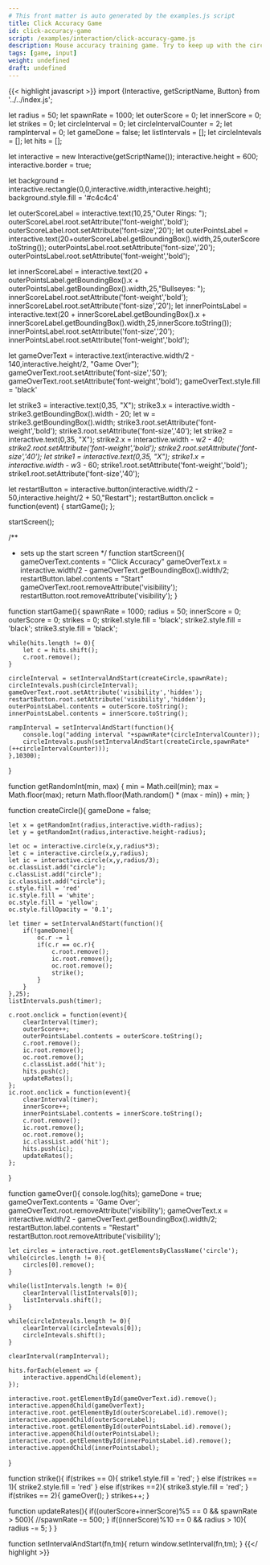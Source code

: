 ```yaml
---
# This front matter is auto generated by the examples.js script
title: Click Accuracy Game
id: click-accuracy-game
script: /examples/interaction/click-accuracy-game.js
description: Mouse accuracy training game. Try to keep up with the circles by clicking on them when they appear and before they time out!
tags: [game, input]
weight: undefined
draft: undefined
---
```

{{< highlight javascript >}}
import {Interactive, getScriptName, Button} from '../../index.js';

let radius = 50;
let spawnRate = 1000;
let outerScore = 0;
let innerScore = 0;
let strikes = 0;
let circleInterval = 0;
let circleIntervalCounter = 2;
let rampInterval = 0;
let gameDone = false;
let listIntervals = [];
let circleIntevals = [];
let hits = [];

let interactive = new Interactive(getScriptName());
interactive.height = 600;
interactive.border = true;

let background = interactive.rectangle(0,0,interactive.width,interactive.height);
background.style.fill = '#c4c4c4'

let outerScoreLabel = interactive.text(10,25,"Outer Rings: ");
outerScoreLabel.root.setAttribute('font-weight','bold');
outerScoreLabel.root.setAttribute('font-size','20');
let outerPointsLabel = interactive.text(20+outerScoreLabel.getBoundingBox().width,25,outerScore.toString());
outerPointsLabel.root.setAttribute('font-size','20');
outerPointsLabel.root.setAttribute('font-weight','bold');

let innerScoreLabel = interactive.text(20 + outerPointsLabel.getBoundingBox().x + outerPointsLabel.getBoundingBox().width,25,"Bullseyes: ");
innerScoreLabel.root.setAttribute('font-weight','bold');
innerScoreLabel.root.setAttribute('font-size','20');
let innerPointsLabel = interactive.text(20 + innerScoreLabel.getBoundingBox().x + innerScoreLabel.getBoundingBox().width,25,innerScore.toString());
innerPointsLabel.root.setAttribute('font-size','20');
innerPointsLabel.root.setAttribute('font-weight','bold');

let gameOverText = interactive.text(interactive.width/2 - 140,interactive.height/2, "Game Over");
gameOverText.root.setAttribute('font-size','50');
gameOverText.root.setAttribute('font-weight','bold');
gameOverText.style.fill = 'black'

let strike3 = interactive.text(0,35, "X");
strike3.x = interactive.width - strike3.getBoundingBox().width - 20;
let w = strike3.getBoundingBox().width;
strike3.root.setAttribute('font-weight','bold');
strike3.root.setAttribute('font-size','40');
let strike2 = interactive.text(0,35, "X");
strike2.x = interactive.width - w*2 - 40;
strike2.root.setAttribute('font-weight','bold');
strike2.root.setAttribute('font-size','40');
let strike1 = interactive.text(0,35, "X");
strike1.x = interactive.width - w*3 - 60;
strike1.root.setAttribute('font-weight','bold');
strike1.root.setAttribute('font-size','40');

let restartButton = interactive.button(interactive.width/2 - 50,interactive.height/2 + 50,"Restart");
restartButton.onclick = function(event) {
    startGame();
};

startScreen();

/**
 * sets up the start screen
 */
function startScreen(){
    gameOverText.contents = "Click Accuracy"
    gameOverText.x = interactive.width/2 - gameOverText.getBoundingBox().width/2;
    restartButton.label.contents = "Start"
    gameOverText.root.removeAttribute('visibility');
    restartButton.root.removeAttribute('visibility');
}

function startGame(){
    spawnRate = 1000;
    radius = 50;
    innerScore = 0;
    outerScore = 0;
    strikes = 0;
    strike1.style.fill = 'black';
    strike2.style.fill = 'black';
    strike3.style.fill = 'black';

    while(hits.length != 0){
        let c = hits.shift();
        c.root.remove();
    }

    circleInterval = setIntervalAndStart(createCircle,spawnRate);
    circleIntevals.push(circleInterval);
    gameOverText.root.setAttribute('visibility','hidden');
    restartButton.root.setAttribute('visibility','hidden');
    outerPointsLabel.contents = outerScore.toString();
    innerPointsLabel.contents = innerScore.toString();

    rampInterval = setIntervalAndStart(function(){
        console.log("adding interval "+spawnRate*(circleIntervalCounter));
        circleIntevals.push(setIntervalAndStart(createCircle,spawnRate*(++circleIntervalCounter)));
    },10300);
}

function getRandomInt(min, max) {
  min = Math.ceil(min);
  max = Math.floor(max);
  return Math.floor(Math.random() * (max - min)) + min;
}

function createCircle(){
    gameDone = false;

    let x = getRandomInt(radius,interactive.width-radius);
    let y = getRandomInt(radius,interactive.height-radius);
   
    let oc = interactive.circle(x,y,radius*3);
    let c = interactive.circle(x,y,radius);
    let ic = interactive.circle(x,y,radius/3);
    oc.classList.add("circle");
    c.classList.add("circle");
    ic.classList.add("circle");
    c.style.fill = 'red'
    ic.style.fill = 'white';
    oc.style.fill = 'yellow';
    oc.style.fillOpacity = '0.1';

    let timer = setIntervalAndStart(function(){
        if(!gameDone){
            oc.r -= 1
            if(c.r == oc.r){
                c.root.remove();
                ic.root.remove();
                oc.root.remove();
                strike();
            }
        }
    },25);
    listIntervals.push(timer);

    c.root.onclick = function(event){
        clearInterval(timer);
        outerScore++;
        outerPointsLabel.contents = outerScore.toString();
        c.root.remove();
        ic.root.remove();
        oc.root.remove();
        c.classList.add('hit');
        hits.push(c);
        updateRates();
    };
    ic.root.onclick = function(event){
        clearInterval(timer);
        innerScore++;
        innerPointsLabel.contents = innerScore.toString();
        c.root.remove();
        ic.root.remove();
        oc.root.remove();
        ic.classList.add('hit');
        hits.push(ic);
        updateRates();
    };
}

function gameOver(){
    console.log(hits);
    gameDone = true;
    gameOverText.contents = 'Game Over';
    gameOverText.root.removeAttribute('visibility');
    gameOverText.x = interactive.width/2 - gameOverText.getBoundingBox().width/2;
    restartButton.label.contents = "Restart"
    restartButton.root.removeAttribute('visibility');

    let circles = interactive.root.getElementsByClassName('circle');
    while(circles.length != 0){
        circles[0].remove();
    }

    while(listIntervals.length != 0){
        clearInterval(listIntervals[0]);
        listIntervals.shift();
    }

    while(circleIntevals.length != 0){
        clearInterval(circleIntevals[0]);
        circleIntevals.shift();
    }

    clearInterval(rampInterval);

    hits.forEach(element => {
        interactive.appendChild(element);
    });

    interactive.root.getElementById(gameOverText.id).remove();
    interactive.appendChild(gameOverText);
    interactive.root.getElementById(outerScoreLabel.id).remove();
    interactive.appendChild(outerScoreLabel);
    interactive.root.getElementById(outerPointsLabel.id).remove();
    interactive.appendChild(outerPointsLabel);
    interactive.root.getElementById(innerPointsLabel.id).remove();
    interactive.appendChild(innerPointsLabel);
}

function strike(){
    if(strikes == 0){
        strike1.style.fill = 'red';
    }
    else if(strikes == 1){
        strike2.style.fill = 'red'
    }
    else if(strikes ==2){
        strike3.style.fill = 'red';
    }
    if(strikes == 2){
        gameOver();
    }
    strikes++;
}

function updateRates(){
    if((outerScore+innerScore)%5 == 0 && spawnRate > 500){
        //spawnRate -= 500;
    }
    if((innerScore)%10 == 0 && radius > 10){
        radius -= 5;
    }
}

function setIntervalAndStart(fn,tm){
    return window.setInterval(fn,tm);
}
{{</ highlight >}}